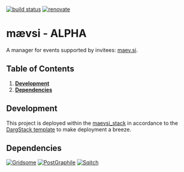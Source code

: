 [![build status](https://github.com/maevsi/maevsi/workflows/Docker%20CI/badge.svg)](https://github.com/maevsi/maevsi/actions?query=workflow%3ADocker%20CI "build status")
[![renovate](https://badges.renovateapi.com/github/maevsi/maevsi)](https://renovatebot.com/ "renovate")

# mævsi - **ALPHA**

A manager for events supported by invitees: [maev.si](https://maev.si/).

<!-- ![Welcome](images/welcome.jpg "mævsi") -->

## Table of Contents
1. **[Development](#development)**
1. **[Dependencies](#dependencies)**

## Development

This project is deployed within the [maevsi_stack](https://github.com/maevsi/maevsi_stack/) in accordance to the [DargStack template](https://github.com/dargmuesli/dargstack_template/) to make deployment a breeze.


## Dependencies

[![Gridsome](https://gridsome.org/logos/logo-normal.svg)](https://gridsome.org/)
[![PostGraphile](https://www.graphile.org/static/postgres_postgraphile_graphql-4b238552d875fe06196ba3bda74c6d2b.png)](https://www.graphile.org/)
[![Sqitch](https://sqitch.org/img/sqitch-logo.svg)](https://sqitch.org/)
